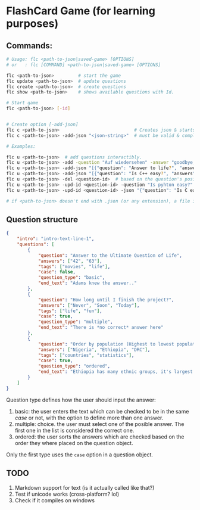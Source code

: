 # FlashCard Game (for learning purposes)


## Commands:

``` bash
# Usage: flc <path-to-json|saved-game> [OPTIONS]
# or   : flc [COMMAND] <path-to-json|saved-game> [OPTIONS]

flc <path-to-json>         # start the game
flc update <path-to-json>  # update questions
flc create <path-to-json>  # create questions
flc show <path-to-json>    # shows available questions with Id.

# Start game
flc <path-to-json> [-id]


# Create option [-add-json]
flc c <path-to-json>                            # Creates json & starts questions to fill up the flashcards
flc c <path-to-json> -add-json "<json-string>"  # must be valid & complete structure (not only questions)

# Examples:

flc u <path-to-json>  # add questions interactibly.
flc u <path-to-json> -add -question "Auf wiedersehen" -answer "goodbye,bye" -tags "hard,polite"
flc u <path-to-json> -add-json "[{"question": "Answer to life?", "answers": ["42"], "tags": ["life"]}]"
flc u <path-to-json> -add-json "[{"question": "Is C++ easy?", "answers": ["yes", "y"], "case": true}, {...}]"
flc u <path-to-json> -del <question-id>  # based on the question's position.
flc u <path-to-json> -upd-id <question-id> -question "Is pyhton easy?" -answer "no,maybe" -case
flc u <path-to-json> -upd-id <question-id> -json "{"question": "Is C easy?", "answers": ["yes", "y"], "case": true}"

# if <path-to-json> doesn't end with .json (or any extension), a file is created/updated/used in `.config`.
```

## Question structure

``` json
{
    "intro": "intro-text-line-1",
    "questions": [
        {
            "question": "Answer to the Ultimate Question of Life",
            "answers": ["42", "63"],
            "tags": ["movies", "life"],
            "case": false,
            "question_type": "basic",
            "end_text": "Adams knew the answer.."
        },
        {
            "question": "How long until I finish the project?",
            "answers": ["Never", "Soon", "Today"],
            "tags": ["life", "fun"],
            "case": true,
            "question_type": "multiple",
            "end_text": "There is *no correct* answer here"
        },
        {
            "question": "Order by population (Highest to lowest populated)",
            "answers": ["Nigeria", "Ethiopia", "DRC"],
            "tags": ["countries", "statistics"],
            "case": true,
            "question_type": "ordered",
            "end_text": "Ethiopia has many ethnic groups, it's largest one is the _Oromo_"
        }
    ]
}

```
Question type defines how the user should input the answer:

1. basic: the user enters the text which can be checked to be in the same _case_ or not,
   with the option to define more than one answer.
2. multiple: choice. the user must select one of the posible answer. The first one in the
   list is considered the correct one.
3. ordered: the user sorts the answers which are checked based on the order they where
   placed on the question object.

Only the first type uses the `case` option in a question object.

## TODO
1. Markdown support for text (is it actually called like that?)
2. Test if unicode works (cross-platform? lol)
3. Check if it compiles on windows
